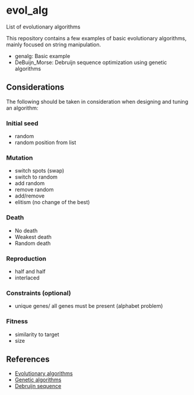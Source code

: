 # evol_alg
List of evolutionary algorithms

This repository contains a few examples of basic evolutionary algorithms, mainly focused on string manipulation.

  * genalg: Basic example
  * DeBuijn_Morse: Debruijn sequence optimization using genetic algorithms 

## Considerations
The following should be taken in consideration when designing and tuning an algorithm:

### Initial seed

  * random
  * random position from list

### Mutation

  * switch spots (swap)
  * switch to random
  * add random
  * remove random
  * add/remove
  * elitism (no change of the best)

### Death

  * No death
  * Weakest death
  * Random death

### Reproduction

  * half and half
  * interlaced

### Constraints (optional)

  * unique genes/ all genes must be present (alphabet problem)

### Fitness

  * similarity to target
  * size

## References

  * [Evolutionary algorithms](https://en.wikipedia.org/wiki/Evolutionary_algorithm)
  * [Genetic algorithms](https://en.wikipedia.org/wiki/Genetic_algorithm)
  * [Debruijn sequence](https://en.wikipedia.org/wiki/De_Bruijn_sequence)